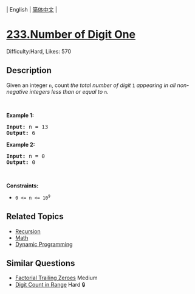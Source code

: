 
| English | [简体中文](README.md) |

# [233.Number of Digit One](https://leetcode.com/problems/number-of-digit-one/)
Difficulty:Hard, Likes: 570

## Description

<p>Given an integer <code>n</code>, count <em>the total number of digit </em><code>1</code><em> appearing in all non-negative integers less than or equal to</em> <code>n</code>.</p>

<p>&nbsp;</p>
<p><strong class="example">Example 1:</strong></p>

<pre>
<strong>Input:</strong> n = 13
<strong>Output:</strong> 6
</pre>

<p><strong class="example">Example 2:</strong></p>

<pre>
<strong>Input:</strong> n = 0
<strong>Output:</strong> 0
</pre>

<p>&nbsp;</p>
<p><strong>Constraints:</strong></p>

<ul>
	<li><code>0 &lt;= n &lt;= 10<sup>9</sup></code></li>
</ul>


## Related Topics

- [Recursion](https://leetcode.com/tag/recursion/)
- [Math](https://leetcode.com/tag/math/)
- [Dynamic Programming](https://leetcode.com/tag/dynamic-programming/)

## Similar Questions

- [Factorial Trailing Zeroes](../factorial-trailing-zeroes/README_EN.md) Medium 
- [Digit Count in Range](../digit-count-in-range/README_EN.md) Hard 🔒
